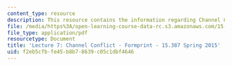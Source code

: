 ```yaml
---
content_type: resource
description: This resource contains the information regarding Channel Conflict - Formprint.
file: /media/https%3A/open-learning-course-data-rc.s3.amazonaws.com/15-387-entrepreneurial-sales-spring-2015/f2eb5cfbfe45b8b78639c05c1dbf4646_MIT15_387S15_Lecture7.pdf
file_type: application/pdf
resourcetype: Document
title: 'Lecture 7: Channel Conflict - Formprint - 15.387 Spring 2015'
uid: f2eb5cfb-fe45-b8b7-8639-c05c1dbf4646
---
```


